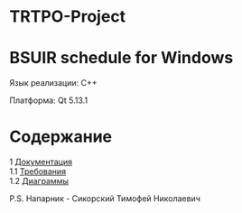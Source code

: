 # TRTPO-Project
# BSUIR schedule for Windows
Язык реализации: C++

Платформа: Qt 5.13.1

# Содержание
1 [Документация](Documents)  
1.1 [Требования](Documents/Requirements/Software%20Requirements%20Specification.md)   
1.2 [Диаграммы](Documents/System%20project/Readme.md)

P.S. Напарник - Сикорский Тимофей Николаевич
